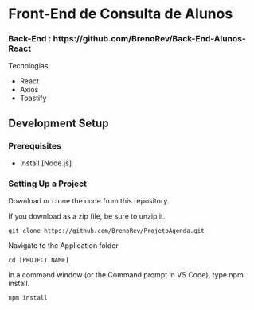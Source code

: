 # Front-End de Consulta de Alunos

<h3> Back-End : https://github.com/BrenoRev/Back-End-Alunos-React </h3>

 <p>Tecnologias</p>
        <ul>
  <li>React</li>
  <li>Axios</li>
  <li>Toastify</li>
        </ul>

<h5>
  
## Development Setup

### Prerequisites

- Install [Node.js]

### Setting Up a Project

Download or clone the code from this repository.

If you download as a zip file, be sure to unzip it.

```
git clone https://github.com/BrenoRev/ProjetoAgenda.git
```

Navigate to the Application folder

```
cd [PROJECT NAME]
```

In a command window (or the Command prompt in VS Code), type npm install.

```
npm install
```
